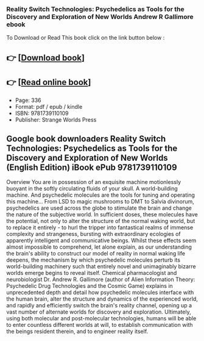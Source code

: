 ### Reality Switch Technologies: Psychedelics as Tools for the Discovery and Exploration of New Worlds Andrew R Gallimore ebook

To Download or Read This book click on the link button below :

## 👉  [**[Download book](http://get-pdfs.com/download.php?group=book&from=github.com&id=647958&lnk=1065 "Download book")**]

## 👉  [**[Read online book](http://get-pdfs.com/download.php?group=book&from=github.com&id=647958&lnk=1065 "Read online book")**]


* Page: 336
* Format: pdf / epub / kindle
* ISBN: 9781739110109
* Publisher: Strange Worlds Press



## Google book downloaders Reality Switch Technologies: Psychedelics as Tools for the Discovery and Exploration of New Worlds (English Edition) iBook ePub 9781739110109


Overview
You are in possession of an exquisite machine motionlessly buoyant in the softly circulating fluids of your skull. A world-building machine. And psychedelic molecules are the tools for tuning and operating this machine... From LSD to magic mushrooms to DMT to Salvia divinorum, psychedelics are used across the globe to stimulate the brain and change the nature of the subjective world. In sufficient doses, these molecules have the potential, not only to alter the structure of the normal waking world, but to replace it entirely - to hurl the tripper into fantastical realms of immense complexity and strangeness, bursting with extraordinary ecologies of apparently intelligent and communicative beings. Whilst these effects seem almost impossible to comprehend, let alone explain, as our understanding the brain&#039;s ability to construct our model of reality in normal waking life deepens, the mechanism by which psychedelic molecules perturb its world-building machinery such that entirely novel and unimaginably bizarre worlds emerge begins to reveal itself. Chemical pharmacologist and neurobiologist Dr. Andrew R. Gallimore (author of Alien Information Theory: Psychedelic Drug Technologies and the Cosmic Game) explains in unprecedented depth and detail how psychedelic molecules interface with the human brain, alter the structure and dynamics of the experienced world, and rapidly and efficiently switch the brain&#039;s reality channel, opening up a vast number of alternate worlds for discovery and exploration. Ultimately, using both molecular and post-molecular technologies, humans will be able to enter countless different worlds at will, to establish communication with the beings resident therein, and to engineer reality itself.



